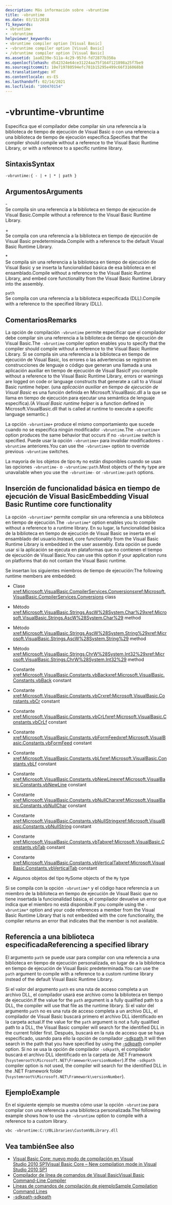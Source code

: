 ```yaml
---
description: Más información sobre -vbruntime
title: -vbruntime
ms.date: 03/13/2018
f1_keywords:
- vbruntime
- -vbruntime
helpviewer_keywords:
- vbruntime compiler option [Visual Basic]
- -vbruntime compiler option [Visual Basic]
- /vbruntime compiler option [Visual Basic]
ms.assetid: 1aa0239e-511a-4c29-957d-fd72877b350a
ms.openlocfilehash: d542324e64ce31224aa75f164f121898a25f7be9
ms.sourcegitcommit: 10e719780594efc781b15295e499c66f316068b8
ms.translationtype: HT
ms.contentlocale: es-ES
ms.lasthandoff: 02/14/2021
ms.locfileid: "100470154"
---
```

# <a name="-vbruntime"></a><span data-ttu-id="42bef-103">-vbruntime</span><span class="sxs-lookup"><span data-stu-id="42bef-103">-vbruntime</span></span>

<span data-ttu-id="42bef-104">Especifica que el compilador debe compilar sin una referencia a la biblioteca de tiempo de ejecución de Visual Basic o con una referencia a una biblioteca de tiempo de ejecución específica.</span><span class="sxs-lookup"><span data-stu-id="42bef-104">Specifies that the compiler should compile without a reference to the Visual Basic Runtime Library, or with a reference to a specific runtime library.</span></span>  
  
## <a name="syntax"></a><span data-ttu-id="42bef-105">Sintaxis</span><span class="sxs-lookup"><span data-stu-id="42bef-105">Syntax</span></span>  
  
```console  
-vbruntime:{ - | + | * | path }  
```  
  
## <a name="arguments"></a><span data-ttu-id="42bef-106">Argumentos</span><span class="sxs-lookup"><span data-stu-id="42bef-106">Arguments</span></span>  

 \-  
 <span data-ttu-id="42bef-107">Se compila sin una referencia a la biblioteca en tiempo de ejecución de Visual Basic.</span><span class="sxs-lookup"><span data-stu-id="42bef-107">Compile without a reference to the Visual Basic Runtime Library.</span></span>  
  
 \+  
 <span data-ttu-id="42bef-108">Se compila con una referencia a la biblioteca en tiempo de ejecución de Visual Basic predeterminada.</span><span class="sxs-lookup"><span data-stu-id="42bef-108">Compile with a reference to the default Visual Basic Runtime Library.</span></span>  
  
 \*  
 <span data-ttu-id="42bef-109">Se compila sin una referencia a la biblioteca en tiempo de ejecución de Visual Basic y se inserta la funcionalidad básica de esa biblioteca en el ensamblado.</span><span class="sxs-lookup"><span data-stu-id="42bef-109">Compile without a reference to the Visual Basic Runtime Library, and embed core functionality from the Visual Basic Runtime Library into the assembly.</span></span>  
  
 `path`  
 <span data-ttu-id="42bef-110">Se compila con una referencia a la biblioteca especificada (DLL).</span><span class="sxs-lookup"><span data-stu-id="42bef-110">Compile with a reference to the specified library (DLL).</span></span>  
  
## <a name="remarks"></a><span data-ttu-id="42bef-111">Comentarios</span><span class="sxs-lookup"><span data-stu-id="42bef-111">Remarks</span></span>  

 <span data-ttu-id="42bef-112">La opción de compilación `-vbruntime` permite especificar que el compilador debe compilar sin una referencia a la biblioteca de tiempo de ejecución de Visual Basic.</span><span class="sxs-lookup"><span data-stu-id="42bef-112">The `-vbruntime` compiler option enables you to specify that the compiler should compile without a reference to the Visual Basic Runtime Library.</span></span> <span data-ttu-id="42bef-113">Si se compila sin una referencia a la biblioteca en tiempo de ejecución de Visual Basic, los errores o las advertencias se registran en construcciones de lenguaje o código que generan una llamada a una aplicación auxiliar en tiempo de ejecución de Visual Basic</span><span class="sxs-lookup"><span data-stu-id="42bef-113">If you compile without a reference to the Visual Basic Runtime Library, errors or warnings are logged on code or language constructs that generate a call to a Visual Basic runtime helper.</span></span> <span data-ttu-id="42bef-114">(una *aplicación auxiliar en tiempo de ejecución de Visual Basic* es una función definida en Microsoft.VisualBasic.dll a la que se llama en tiempo de ejecución para ejecutar una semántica de lenguaje específica).</span><span class="sxs-lookup"><span data-stu-id="42bef-114">(A *Visual Basic runtime helper* is a function defined in Microsoft.VisualBasic.dll that is called at runtime to execute a specific language semantic.)</span></span>  
  
 <span data-ttu-id="42bef-115">La opción `-vbruntime+` produce el mismo comportamiento que sucede cuando no se especifica ningún modificador `-vbruntime`.</span><span class="sxs-lookup"><span data-stu-id="42bef-115">The `-vbruntime+` option produces the same behavior that occurs if no `-vbruntime` switch is specified.</span></span> <span data-ttu-id="42bef-116">Puede usar la opción `-vbruntime+` para invalidar modificadores `-vbruntime` anteriores.</span><span class="sxs-lookup"><span data-stu-id="42bef-116">You can use the `-vbruntime+` option to override previous `-vbruntime` switches.</span></span>  
  
 <span data-ttu-id="42bef-117">La mayoría de los objetos de tipo `My` no están disponibles cuando se usan las opciones `-vbruntime-` o `-vbruntime:path`.</span><span class="sxs-lookup"><span data-stu-id="42bef-117">Most objects of the `My` type are unavailable when you use the `-vbruntime-` or `-vbruntime:path` options.</span></span>  
  
## <a name="embedding-visual-basic-runtime-core-functionality"></a><span data-ttu-id="42bef-118">Inserción de funcionalidad básica en tiempo de ejecución de Visual Basic</span><span class="sxs-lookup"><span data-stu-id="42bef-118">Embedding Visual Basic Runtime core functionality</span></span>  

 <span data-ttu-id="42bef-119">La opción `-vbruntime*` permite compilar sin una referencia a una biblioteca en tiempo de ejecución.</span><span class="sxs-lookup"><span data-stu-id="42bef-119">The `-vbruntime*` option enables you to compile without a reference to a runtime library.</span></span> <span data-ttu-id="42bef-120">En su lugar, la funcionalidad básica de la biblioteca en tiempo de ejecución de Visual Basic se inserta en el ensamblado del usuario.</span><span class="sxs-lookup"><span data-stu-id="42bef-120">Instead, core functionality from the Visual Basic Runtime Library is embedded in the user assembly.</span></span> <span data-ttu-id="42bef-121">Esta opción se puede usar si la aplicación se ejecuta en plataformas que no contienen el tiempo de ejecución de Visual Basic.</span><span class="sxs-lookup"><span data-stu-id="42bef-121">You can use this option if your application runs on platforms that do not contain the Visual Basic runtime.</span></span>  
  
 <span data-ttu-id="42bef-122">Se insertan los siguientes miembros de tiempo de ejecución:</span><span class="sxs-lookup"><span data-stu-id="42bef-122">The following runtime members are embedded:</span></span>  
  
- <span data-ttu-id="42bef-123">Clase <xref:Microsoft.VisualBasic.CompilerServices.Conversions></span><span class="sxs-lookup"><span data-stu-id="42bef-123"><xref:Microsoft.VisualBasic.CompilerServices.Conversions> class</span></span>  
  
- <span data-ttu-id="42bef-124">Método <xref:Microsoft.VisualBasic.Strings.AscW%28System.Char%29></span><span class="sxs-lookup"><span data-stu-id="42bef-124"><xref:Microsoft.VisualBasic.Strings.AscW%28System.Char%29> method</span></span>  
  
- <span data-ttu-id="42bef-125">Método <xref:Microsoft.VisualBasic.Strings.AscW%28System.String%29></span><span class="sxs-lookup"><span data-stu-id="42bef-125"><xref:Microsoft.VisualBasic.Strings.AscW%28System.String%29> method</span></span>  
  
- <span data-ttu-id="42bef-126">Método <xref:Microsoft.VisualBasic.Strings.ChrW%28System.Int32%29></span><span class="sxs-lookup"><span data-stu-id="42bef-126"><xref:Microsoft.VisualBasic.Strings.ChrW%28System.Int32%29> method</span></span>  
  
- <span data-ttu-id="42bef-127">Constante <xref:Microsoft.VisualBasic.Constants.vbBack></span><span class="sxs-lookup"><span data-stu-id="42bef-127"><xref:Microsoft.VisualBasic.Constants.vbBack> constant</span></span>  
  
- <span data-ttu-id="42bef-128">Constante <xref:Microsoft.VisualBasic.Constants.vbCr></span><span class="sxs-lookup"><span data-stu-id="42bef-128"><xref:Microsoft.VisualBasic.Constants.vbCr> constant</span></span>  
  
- <span data-ttu-id="42bef-129">Constante <xref:Microsoft.VisualBasic.Constants.vbCrLf></span><span class="sxs-lookup"><span data-stu-id="42bef-129"><xref:Microsoft.VisualBasic.Constants.vbCrLf> constant</span></span>  
  
- <span data-ttu-id="42bef-130">Constante <xref:Microsoft.VisualBasic.Constants.vbFormFeed></span><span class="sxs-lookup"><span data-stu-id="42bef-130"><xref:Microsoft.VisualBasic.Constants.vbFormFeed> constant</span></span>  
  
- <span data-ttu-id="42bef-131">Constante <xref:Microsoft.VisualBasic.Constants.vbLf></span><span class="sxs-lookup"><span data-stu-id="42bef-131"><xref:Microsoft.VisualBasic.Constants.vbLf> constant</span></span>  
  
- <span data-ttu-id="42bef-132">Constante <xref:Microsoft.VisualBasic.Constants.vbNewLine></span><span class="sxs-lookup"><span data-stu-id="42bef-132"><xref:Microsoft.VisualBasic.Constants.vbNewLine> constant</span></span>  
  
- <span data-ttu-id="42bef-133">Constante <xref:Microsoft.VisualBasic.Constants.vbNullChar></span><span class="sxs-lookup"><span data-stu-id="42bef-133"><xref:Microsoft.VisualBasic.Constants.vbNullChar> constant</span></span>  
  
- <span data-ttu-id="42bef-134">Constante <xref:Microsoft.VisualBasic.Constants.vbNullString></span><span class="sxs-lookup"><span data-stu-id="42bef-134"><xref:Microsoft.VisualBasic.Constants.vbNullString> constant</span></span>  
  
- <span data-ttu-id="42bef-135">Constante <xref:Microsoft.VisualBasic.Constants.vbTab></span><span class="sxs-lookup"><span data-stu-id="42bef-135"><xref:Microsoft.VisualBasic.Constants.vbTab> constant</span></span>  
  
- <span data-ttu-id="42bef-136">Constante <xref:Microsoft.VisualBasic.Constants.vbVerticalTab></span><span class="sxs-lookup"><span data-stu-id="42bef-136"><xref:Microsoft.VisualBasic.Constants.vbVerticalTab> constant</span></span>  
  
- <span data-ttu-id="42bef-137">Algunos objetos del tipo `My`</span><span class="sxs-lookup"><span data-stu-id="42bef-137">Some objects of the `My` type</span></span>  
  
 <span data-ttu-id="42bef-138">Si se compila con la opción `-vbruntime*` y el código hace referencia a un miembro de la biblioteca en tiempo de ejecución de Visual Basic que no tiene insertada la funcionalidad básica, el compilador devuelve un error que indica que el miembro no está disponible.</span><span class="sxs-lookup"><span data-stu-id="42bef-138">If you compile using the `-vbruntime*` option and your code references a member from the Visual Basic Runtime Library that is not embedded with the core functionality, the compiler returns an error that indicates that the member is not available.</span></span>  
  
## <a name="referencing-a-specified-library"></a><span data-ttu-id="42bef-139">Referencia a una biblioteca especificada</span><span class="sxs-lookup"><span data-stu-id="42bef-139">Referencing a specified library</span></span>  

 <span data-ttu-id="42bef-140">El argumento `path` se puede usar para compilar con una referencia a una biblioteca en tiempo de ejecución personalizada, en lugar de a la biblioteca en tiempo de ejecución de Visual Basic predeterminada.</span><span class="sxs-lookup"><span data-stu-id="42bef-140">You can use the `path` argument to compile with a reference to a custom runtime library instead of the default Visual Basic Runtime Library.</span></span>  
  
 <span data-ttu-id="42bef-141">Si el valor del argumento `path` es una ruta de acceso completa a un archivo DLL, el compilador usará ese archivo como la biblioteca en tiempo de ejecución.</span><span class="sxs-lookup"><span data-stu-id="42bef-141">If the value for the `path` argument is a fully qualified path to a DLL, the compiler will use that file as the runtime library.</span></span> <span data-ttu-id="42bef-142">Si el valor del argumento `path` no es una ruta de acceso completa a un archivo DLL, el compilador de Visual Basic buscará primero el archivo DLL identificado en la carpeta actual.</span><span class="sxs-lookup"><span data-stu-id="42bef-142">If the value for the `path` argument is not a fully qualified path to a DLL, the Visual Basic compiler will search for the identified DLL in the current folder first.</span></span> <span data-ttu-id="42bef-143">Después, buscará en la ruta de acceso que se haya especificado, usando para ello la opción de compilador [-sdkpath](sdkpath.md).</span><span class="sxs-lookup"><span data-stu-id="42bef-143">It will then search in the path that you have specified by using the [-sdkpath](sdkpath.md) compiler option.</span></span> <span data-ttu-id="42bef-144">Si no se usa la opción de compilador `-sdkpath`, el compilador buscará el archivo DLL identificado en la carpeta de .NET Framework (`%systemroot%\Microsoft.NET\Framework\versionNumber`).</span><span class="sxs-lookup"><span data-stu-id="42bef-144">If the `-sdkpath` compiler option is not used, the compiler will search for the identified DLL in the .NET Framework folder (`%systemroot%\Microsoft.NET\Framework\versionNumber`).</span></span>  
  
## <a name="example"></a><span data-ttu-id="42bef-145">Ejemplo</span><span class="sxs-lookup"><span data-stu-id="42bef-145">Example</span></span>  

 <span data-ttu-id="42bef-146">En el siguiente ejemplo se muestra cómo usar la opción `-vbruntime` para compilar con una referencia a una biblioteca personalizada.</span><span class="sxs-lookup"><span data-stu-id="42bef-146">The following example shows how to use the `-vbruntime` option to compile with a reference to a custom library.</span></span>  
  
```console
vbc -vbruntime:C:\VBLibraries\CustomVBLibrary.dll  
```  
  
## <a name="see-also"></a><span data-ttu-id="42bef-147">Vea también</span><span class="sxs-lookup"><span data-stu-id="42bef-147">See also</span></span>

- [<span data-ttu-id="42bef-148">Visual Basic Core: nuevo modo de compilación en Visual Studio 2010 SP1</span><span class="sxs-lookup"><span data-stu-id="42bef-148">Visual Basic Core – New compilation mode in Visual Studio 2010 SP1</span></span>](https://devblogs.microsoft.com/vbteam/vb-core-new-compilation-mode-in-visual-studio-2010-sp1/)
- [<span data-ttu-id="42bef-149">Compilador de línea de comandos de Visual Basic</span><span class="sxs-lookup"><span data-stu-id="42bef-149">Visual Basic Command-Line Compiler</span></span>](index.md)
- [<span data-ttu-id="42bef-150">Líneas de comandos de compilación de ejemplo</span><span class="sxs-lookup"><span data-stu-id="42bef-150">Sample Compilation Command Lines</span></span>](sample-compilation-command-lines.md)
- [<span data-ttu-id="42bef-151">-sdkpath</span><span class="sxs-lookup"><span data-stu-id="42bef-151">-sdkpath</span></span>](sdkpath.md)
